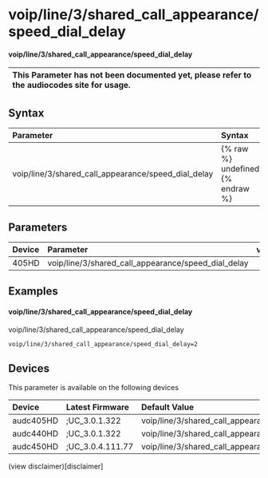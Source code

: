 ﻿---
description: voip/line/3/shared_call_appearance/speed_dial_delay
search: false
---

# voip/line/3/shared_call_appearance/speed_dial_delay

#### voip/line/3/shared_call_appearance/speed_dial_delay


| This Parameter has not been documented yet, please refer to the audiocodes site for usage.  |
| :--- |

## Syntax
| Parameter | Syntax |
| :--- | :--- |
|voip/line/3/shared_call_appearance/speed_dial_delay | {% raw %} undefined {% endraw %} |

## Parameters
|Device|Parameter|value|Description|
|:---|:---|:---|:---|
| 405HD | voip/line/3/shared_call_appearance/speed_dial_delay |  |  |

## Examples
#### voip/line/3/shared_call_appearance/speed_dial_delay

voip/line/3/shared_call_appearance/speed_dial_delay

```
voip/line/3/shared_call_appearance/speed_dial_delay=2
```

## Devices
This parameter is available on the following devices

| Device | Latest Firmware | Default Value |
|:---|:---|:---|
| audc405HD | ;UC_3.0.1.322 | voip/line/3/shared_call_appearance/speed_dial_delay=2 
| audc440HD | ;UC_3.0.1.322 | voip/line/3/shared_call_appearance/speed_dial_delay=2 
| audc450HD | ;UC_3.0.4.111.77 | voip/line/3/shared_call_appearance/speed_dial_delay=2 

(view disclaimer)[disclaimer]

